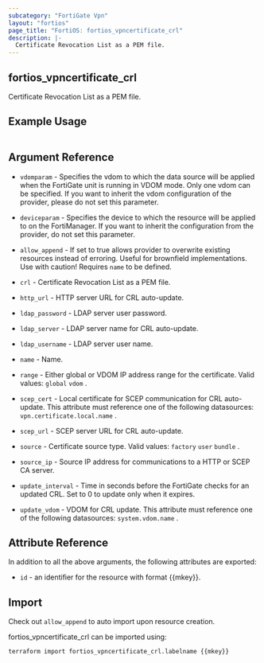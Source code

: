 ```yaml
---
subcategory: "FortiGate Vpn"
layout: "fortios"
page_title: "FortiOS: fortios_vpncertificate_crl"
description: |-
  Certificate Revocation List as a PEM file.
---
```


## fortios_vpncertificate_crl
Certificate Revocation List as a PEM file.

## Example Usage

```hcl

```

## Argument Reference
* `vdomparam` - Specifies the vdom to which the data source will be applied when the FortiGate unit is running in VDOM mode. Only one vdom can be specified. If you want to inherit the vdom configuration of the provider, please do not set this parameter.
* `deviceparam` - Specifies the device to which the resource will be applied to on the FortiManager. If you want to inherit the configuration from the provider, do not set this parameter.
* `allow_append` - If set to true allows provider to overwrite existing resources instead of erroring. Useful for brownfield implementations. Use with caution! Requires `name` to be defined.

* `crl` - Certificate Revocation List as a PEM file.
* `http_url` - HTTP server URL for CRL auto-update.
* `ldap_password` - LDAP server user password.
* `ldap_server` - LDAP server name for CRL auto-update.
* `ldap_username` - LDAP server user name.
* `name` - Name.
* `range` - Either global or VDOM IP address range for the certificate. Valid values: `global` `vdom` .
* `scep_cert` - Local certificate for SCEP communication for CRL auto-update. This attribute must reference one of the following datasources: `vpn.certificate.local.name` .
* `scep_url` - SCEP server URL for CRL auto-update.
* `source` - Certificate source type. Valid values: `factory` `user` `bundle` .
* `source_ip` - Source IP address for communications to a HTTP or SCEP CA server.
* `update_interval` - Time in seconds before the FortiGate checks for an updated CRL. Set to 0 to update only when it expires.
* `update_vdom` - VDOM for CRL update. This attribute must reference one of the following datasources: `system.vdom.name` .

## Attribute Reference

In addition to all the above arguments, the following attributes are exported:
* `id` - an identifier for the resource with format {{mkey}}.

## Import

Check out `allow_append` to auto import upon resource creation.

fortios_vpncertificate_crl can be imported using:
```sh
terraform import fortios_vpncertificate_crl.labelname {{mkey}}
```
